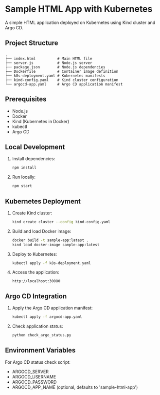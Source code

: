 # Sample HTML App with Kubernetes

A simple HTML application deployed on Kubernetes using Kind cluster and Argo CD.

## Project Structure

```
.
├── index.html          # Main HTML file
├── server.js           # Node.js server
├── package.json        # Node.js dependencies
├── Dockerfile          # Container image definition
├── k8s-deployment.yaml # Kubernetes manifests
├── kind-config.yaml    # Kind cluster configuration
└── argocd-app.yaml     # Argo CD application manifest
```

## Prerequisites

- Node.js
- Docker
- Kind (Kubernetes in Docker)
- kubectl
- Argo CD

## Local Development

1. Install dependencies:
   ```bash
   npm install
   ```

2. Run locally:
   ```bash
   npm start
   ```

## Kubernetes Deployment

1. Create Kind cluster:
   ```bash
   kind create cluster --config kind-config.yaml
   ```

2. Build and load Docker image:
   ```bash
   docker build -t sample-app:latest .
   kind load docker-image sample-app:latest
   ```

3. Deploy to Kubernetes:
   ```bash
   kubectl apply -f k8s-deployment.yaml
   ```

4. Access the application:
   ```
   http://localhost:30080
   ```

## Argo CD Integration

1. Apply the Argo CD application manifest:
   ```bash
   kubectl apply -f argocd-app.yaml
   ```

2. Check application status:
   ```bash
   python check_argo_status.py
   ```

## Environment Variables

For Argo CD status check script:
- ARGOCD_SERVER
- ARGOCD_USERNAME
- ARGOCD_PASSWORD
- ARGOCD_APP_NAME (optional, defaults to 'sample-html-app') 
